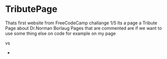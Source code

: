 # TributePage

Thats first website from FreeCodeCamp challange 1/5
Its a page a Tribute Page about Dr.Norman Borlaug
Pages that are commented are if we want to use some thing else on code 
for example on my page <p> vs <ul><li>
